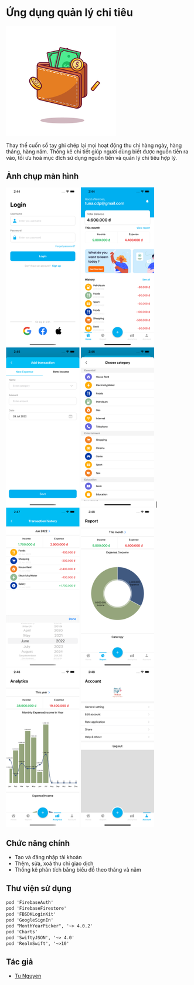 #  Ứng dụng quản lý chi tiêu
![Icon](MoneyManagementApp/Resource/Image/icon.png#center)
<!--<center><img src="MoneyManagementApp/Resource/Image/icon.png" alt="Icon" width="200"/></center>-->

Thay thế cuốn sổ tay ghi chép lại mọi hoạt động thu chi hàng ngày, hàng tháng, hàng năm.
Thống kê chi tiết giúp người dùng biết được nguồn tiền ra vào, tối ưu hoá mục đích sử dụng nguồn tiền và quản lý chi tiêu hợp lý.

## Ảnh chụp màn hình

<kbd><img src="MoneyManagementApp/Resource/Image/login.png" alt="Login" width="200"/></kbd> <kbd><img src="MoneyManagementApp/Resource/Image/home.png" alt="Home" width="200"/></kbd> <kbd><img src="MoneyManagementApp/Resource/Image/add.png" alt="Add" width="200"/></kbd> <kbd><img src="MoneyManagementApp/Resource/Image/category.png" alt="Category" width="200"/></kbd>
|<kbd><img src="MoneyManagementApp/Resource/Image/history.png" alt="History" width="200"/></kbd> <kbd><img src="MoneyManagementApp/Resource/Image/month.png" alt="Month Report" width="200"/></kbd> <kbd><img src="MoneyManagementApp/Resource/Image/year.png" alt="Year Report" width="200"/></kbd> <kbd><img src="MoneyManagementApp/Resource/Image/setting.png" alt="Setting" width="200"/></kbd>

## Chức năng chính
- Tạo và đăng nhập tài khoản
- Thêm, sửa, xoá thu chi giao dịch
- Thống kê phân tích bằng biểu đồ theo tháng và năm

## Thư viện sử dụng
    pod 'FirebaseAuth'
    pod 'FirebaseFirestore'
    pod 'FBSDKLoginKit'
    pod 'GoogleSignIn'
    pod "MonthYearPicker", '~> 4.0.2'
    pod 'Charts'
    pod 'SwiftyJSON', '~> 4.0'
    pod 'RealmSwift', '~>10'
    
## Tác giả
- [Tu Nguyen](https://www.facebook.com/tuna194/)
